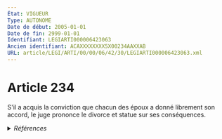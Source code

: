 ```yaml
---
État: VIGUEUR
Type: AUTONOME
Date de début: 2005-01-01
Date de fin: 2999-01-01
Identifiant: LEGIARTI000006423063
Ancien identifiant: ACAXXXXXXXX5X00234AAXXAB
URL: article/LEGI/ARTI/00/00/06/42/30/LEGIARTI000006423063.xml
---
```


<h1>Article 234</h1>

S'il a acquis la conviction que chacun des époux a donné librement son accord,
le juge prononce le divorce et statue sur ses conséquences.


<details>
  <summary><em>Références</em></summary>

  <h2>Articles faisant référence à l'article</h2>
  
  <ul>
    <li>
      <a href="https://legal.tricoteuses.fr//redirection/LEGIARTI000006284796?vers=git&vers=legifrance">LOI n° 2004-439 du 26 mai 2004 relative au divorce - article 3 ENTIEREMENT_MODIF</a> MODIFICATION cible
    </li>
  </ul>
  
  <h2>Textes faisant référence à l'article</h2>
  
  <ul>
    <li>
      <a href="https://legal.tricoteuses.fr//redirection/JORFTEXT000000439268?vers=git&vers=legifrance">LOI n° 2004-439 du 26 mai 2004 relative au divorce</a> SPEC_APPLI cible
    </li>
  </ul>
  
  <h2>Références faites par l'article</h2>
  
  <ul>
    <li>
      CODIFICATION source Loi 1803-03-14
    </li>
    <li>
      2004-05-26 SPEC_APPLI source <a href="https://legal.tricoteuses.fr//redirection/JORFTEXT000000439268?vers=git&vers=legifrance">LOI n° 2004-439 du 26 mai 2004 relative au divorce</a>
    </li>
    <li>
      2004-05-26 MODIFICATION source <a href="https://legal.tricoteuses.fr//redirection/LEGIARTI000006284796?vers=git&vers=legifrance">LOI n° 2004-439 du 26 mai 2004 relative au divorce - article 3 ENTIEREMENT_MODIF</a>
    </li>
  </ul>
</details>
